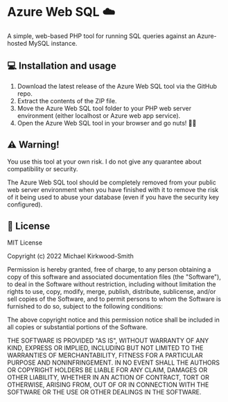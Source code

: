 # Azure Web SQL ☁️
A simple, web-based PHP tool for running SQL queries against an Azure-hosted MySQL instance.

## 💻 Installation and usage

1. Download the latest release of the Azure Web SQL tool via the GitHub repo.
2. Extract the contents of the ZIP file.
3. Move the Azure Web SQL tool folder to your PHP web server environment (either localhost or Azure web app service).
4. Open the Azure Web SQL tool in your browser and go nuts!  🥜😜

## ⚠️ Warning!

You use this tool at your own risk. I do not give any quarantee about compatibility or security.

The Azure Web SQL tool should be completely removed from your public web server environment when you have finished with it to remove the risk of it being used to abuse your database (even if you have the security key configured).

## 📃 License

MIT License

Copyright (c) 2022 Michael Kirkwood-Smith

Permission is hereby granted, free of charge, to any person obtaining a copy
of this software and associated documentation files (the "Software"), to deal
in the Software without restriction, including without limitation the rights
to use, copy, modify, merge, publish, distribute, sublicense, and/or sell
copies of the Software, and to permit persons to whom the Software is
furnished to do so, subject to the following conditions:

The above copyright notice and this permission notice shall be included in all
copies or substantial portions of the Software.

THE SOFTWARE IS PROVIDED "AS IS", WITHOUT WARRANTY OF ANY KIND, EXPRESS OR
IMPLIED, INCLUDING BUT NOT LIMITED TO THE WARRANTIES OF MERCHANTABILITY,
FITNESS FOR A PARTICULAR PURPOSE AND NONINFRINGEMENT. IN NO EVENT SHALL THE
AUTHORS OR COPYRIGHT HOLDERS BE LIABLE FOR ANY CLAIM, DAMAGES OR OTHER
LIABILITY, WHETHER IN AN ACTION OF CONTRACT, TORT OR OTHERWISE, ARISING FROM,
OUT OF OR IN CONNECTION WITH THE SOFTWARE OR THE USE OR OTHER DEALINGS IN THE
SOFTWARE.